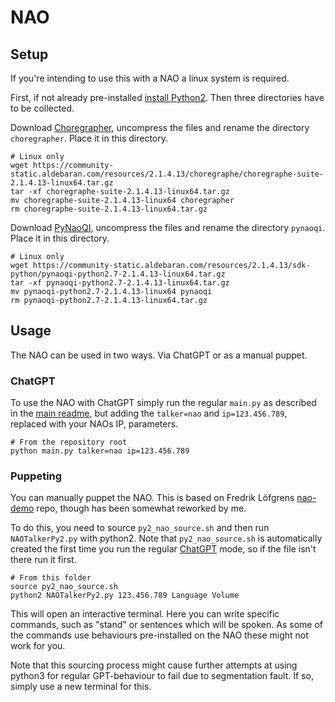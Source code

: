 # NAO 
## Setup
If you're intending to use this with a NAO a linux system is required. 

First, if not already pre-installed [install Python2](https://docs.python-guide.org/starting/install/linux/). Then three directories have to be collected.

Download [Choregrapher](https://community-static.aldebaran.com/resources/2.1.4.13/choregraphe/choregraphe-suite-2.1.4.13-linux64.tar.gz), uncompress the files and rename the directory `choregrapher`. Place it in this directory.
```
# Linux only
wget https://community-static.aldebaran.com/resources/2.1.4.13/choregraphe/choregraphe-suite-2.1.4.13-linux64.tar.gz
tar -xf choregraphe-suite-2.1.4.13-linux64.tar.gz
mv choregraphe-suite-2.1.4.13-linux64 choregrapher
rm choregraphe-suite-2.1.4.13-linux64.tar.gz
```
Download [PyNaoQI](https://community-static.aldebaran.com/resources/2.1.4.13/sdk-python/pynaoqi-python2.7-2.1.4.13-linux64.tar.gz), uncompress the files and rename the directory `pynaoqi`. Place it in this directory.
```
# Linux only
wget https://community-static.aldebaran.com/resources/2.1.4.13/sdk-python/pynaoqi-python2.7-2.1.4.13-linux64.tar.gz
tar -xf pynaoqi-python2.7-2.1.4.13-linux64.tar.gz
mv pynaoqi-python2.7-2.1.4.13-linux64 pynaoqi
rm pynaoqi-python2.7-2.1.4.13-linux64.tar.gz
```
## Usage
The NAO can be used in two ways. Via ChatGPT or as a manual puppet.

### ChatGPT
To use the NAO with ChatGPT simply run the regular `main.py` as described in the [main readme](../../README.md), but adding the `talker=nao` and `ip=123.456.789`, replaced with your NAOs IP, parameters.

```
# From the repository root
python main.py talker=nao ip=123.456.789
```

### Puppeting
You can manually puppet the NAO. This is based on Fredrik Löfgrens [nao-demo](https://gitlab.liu.se/frelo91/nao-demo) repo, though has been somewhat reworked by me. 

To do this, you need to source `py2_nao_source.sh` and then run `NAOTalkerPy2.py` with python2. Note that `py2_nao_source.sh` is automatically created the first time you run the regular [ChatGPT](#chatgpt) mode, so if the file isn't there run it first. 

```
# From this folder
source py2_nao_source.sh
python2 NAOTalkerPy2.py 123.456.789 Language Volume
```
This will open an interactive terminal. Here you can write specific commands, such as "stand" or sentences which will be spoken. As some of the commands use behaviours pre-installed on the NAO these might not work for you.

Note that this sourcing process might cause further attempts at using python3 for regular GPT-behaviour to fail due to segmentation fault. If so, simply use a new terminal for this. 
